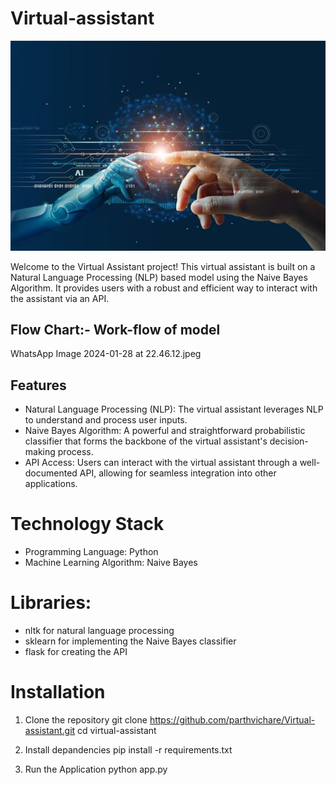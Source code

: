 # Virtual-assistant

![Virtual Assistant Demo](https://github.com/parthvichare/Virtual-assistant/blob/main/Virtual.jpg)

Welcome to the Virtual Assistant project! This virtual assistant is built on a Natural Language Processing (NLP) based model using the Naive Bayes Algorithm. It provides users with a robust and efficient way to interact with the assistant via an API.

## Flow Chart:- Work-flow of model
WhatsApp Image 2024-01-28 at 22.46.12.jpeg

## Features
- Natural Language Processing (NLP): The virtual assistant leverages NLP to understand and process user inputs.
- Naive Bayes Algorithm: A powerful and straightforward probabilistic classifier that forms the backbone of the virtual assistant's decision-making process.
- API Access: Users can interact with the virtual assistant through a well-documented API, allowing for seamless integration into other applications.

# Technology Stack
- Programming Language: Python
- Machine Learning Algorithm: Naive Bayes
  
# Libraries:
- nltk for natural language processing
- sklearn for implementing the Naive Bayes classifier
- flask for creating the API

# Installation
1. Clone the repository
   git clone https://github.com/parthvichare/Virtual-assistant.git
   cd virtual-assistant

2. Install depandencies
   pip install -r requirements.txt

3. Run the Application
   python app.py

